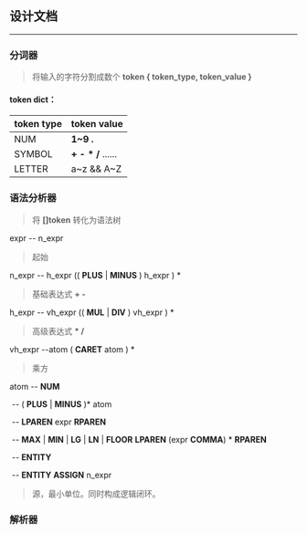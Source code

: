 ## 设计文档

***

### 分词器

> 将输入的字符分割成数个 **token { token_type, token_value }**

#### token dict：

token type | token value 
---- | ---
NUM | **1~9** **.** 
SYMBOL | **+ - * /** ...... 
LETTER | a\~z  &&  A\~Z

### 语法分析器

> 将 **[]token** 转化为语法树

expr  -- n_expr

> 起始

n_expr -- h_expr (( **PLUS** | **MINUS** ) h_expr ) *

> 基础表达式  **+ -**  

h_expr -- vh_expr (( **MUL** |  **DIV**  ) vh_expr ) *

> 高级表达式  **\* /**

vh_expr --atom ( **CARET** atom ) *

> 乘方

atom -- **NUM**

​         -- ( **PLUS** | **MINUS** )* atom

​         -- **LPAREN**  expr  **RPAREN**

​         -- **MAX** | **MIN** | **LG** | **LN** | **FLOOR**  **LPAREN**  (expr **COMMA**) *  **RPAREN**

​         -- **ENTITY**

​         -- **ENTITY** **ASSIGN** n_expr

> 源，最小单位。同时构成逻辑闭环。



### 解析器

